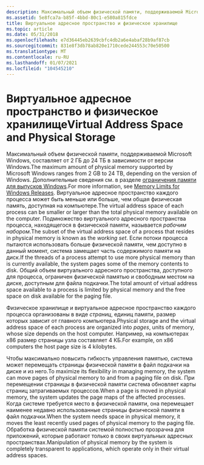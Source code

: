 ```yaml
---
description: Максимальный объем физической памяти, поддерживаемой Microsoft Windows, составляет от 2 ГБ до 2 ТБ в зависимости от версии Windows.
ms.assetid: 5e8fca7a-b85f-4bbd-80c1-e580a815fdce
title: Виртуальное адресное пространство и физическое хранилище
ms.topic: article
ms.date: 05/31/2018
ms.openlocfilehash: e7d36445eb2639cbfc4db2a6e4abaf28b9af87cb
ms.sourcegitcommit: 831e8f3db78ab820e1710cede244553c70e50500
ms.translationtype: MT
ms.contentlocale: ru-RU
ms.lasthandoff: 01/07/2021
ms.locfileid: "104545210"
---
```

# <a name="virtual-address-space-and-physical-storage"></a><span data-ttu-id="d2d6f-103">Виртуальное адресное пространство и физическое хранилище</span><span class="sxs-lookup"><span data-stu-id="d2d6f-103">Virtual Address Space and Physical Storage</span></span>

<span data-ttu-id="d2d6f-104">Максимальный объем физической памяти, поддерживаемой Microsoft Windows, составляет от 2 ГБ до 24 ТБ в зависимости от версии Windows.</span><span class="sxs-lookup"><span data-stu-id="d2d6f-104">The maximum amount of physical memory supported by Microsoft Windows ranges from 2 GB to 24 TB, depending on the version of Windows.</span></span> <span data-ttu-id="d2d6f-105">Дополнительные сведения см. в разделе [ограничения памяти для выпусков Windows](memory-limits-for-windows-releases.md).</span><span class="sxs-lookup"><span data-stu-id="d2d6f-105">For more information, see [Memory Limits for Windows Releases](memory-limits-for-windows-releases.md).</span></span> <span data-ttu-id="d2d6f-106">Виртуальное адресное пространство каждого процесса может быть меньше или больше, чем общая физическая память, доступная на компьютере.</span><span class="sxs-lookup"><span data-stu-id="d2d6f-106">The virtual address space of each process can be smaller or larger than the total physical memory available on the computer.</span></span> <span data-ttu-id="d2d6f-107">Подмножество виртуального адресного пространства процесса, находящегося в физической памяти, называется *рабочим набором*.</span><span class="sxs-lookup"><span data-stu-id="d2d6f-107">The subset of the virtual address space of a process that resides in physical memory is known as the *working set*.</span></span> <span data-ttu-id="d2d6f-108">Если потоки процесса пытаются использовать больше физической памяти, чем доступно в данный момент, система замещает часть содержимого памяти на диск.</span><span class="sxs-lookup"><span data-stu-id="d2d6f-108">If the threads of a process attempt to use more physical memory than is currently available, the system pages some of the memory contents to disk.</span></span> <span data-ttu-id="d2d6f-109">Общий объем виртуального адресного пространства, доступного для процесса, ограничен физической памятью и свободным местом на диске, доступным для файла подкачки.</span><span class="sxs-lookup"><span data-stu-id="d2d6f-109">The total amount of virtual address space available to a process is limited by physical memory and the free space on disk available for the paging file.</span></span>

<span data-ttu-id="d2d6f-110">Физическое хранилище и виртуальное адресное пространство каждого процесса организованы в виде *страниц*, единиц памяти, размер которых зависит от главного компьютера.</span><span class="sxs-lookup"><span data-stu-id="d2d6f-110">Physical storage and the virtual address space of each process are organized into *pages*, units of memory, whose size depends on the host computer.</span></span> <span data-ttu-id="d2d6f-111">Например, на компьютерах x86 размер страницы узла составляет 4 КБ.</span><span class="sxs-lookup"><span data-stu-id="d2d6f-111">For example, on x86 computers the host page size is 4 kilobytes.</span></span>

<span data-ttu-id="d2d6f-112">Чтобы максимально повысить гибкость управления памятью, система может перемещать страницы физической памяти в файл подкачки на диске и из него.</span><span class="sxs-lookup"><span data-stu-id="d2d6f-112">To maximize its flexibility in managing memory, the system can move pages of physical memory to and from a paging file on disk.</span></span> <span data-ttu-id="d2d6f-113">При перемещении страницы в физической памяти система обновляет карты страниц затрагиваемых процессов.</span><span class="sxs-lookup"><span data-stu-id="d2d6f-113">When a page is moved in physical memory, the system updates the page maps of the affected processes.</span></span> <span data-ttu-id="d2d6f-114">Когда системе требуется место в физической памяти, она перемещает наименее недавно использованные страницы физической памяти в файл подкачки.</span><span class="sxs-lookup"><span data-stu-id="d2d6f-114">When the system needs space in physical memory, it moves the least recently used pages of physical memory to the paging file.</span></span> <span data-ttu-id="d2d6f-115">Обработка физической памяти системой полностью прозрачна для приложений, которые работают только в своих виртуальных адресных пространствах.</span><span class="sxs-lookup"><span data-stu-id="d2d6f-115">Manipulation of physical memory by the system is completely transparent to applications, which operate only in their virtual address spaces.</span></span>

 

 



